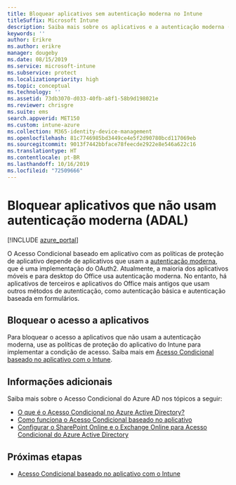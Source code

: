 ```yaml
---
title: Bloquear aplicativos sem autenticação moderna no Intune
titleSuffix: Microsoft Intune
description: Saiba mais sobre os aplicativos e a autenticação moderna (ADAL) que usam o Microsoft Intune.
keywords: ''
author: Erikre
ms.author: erikre
manager: dougeby
ms.date: 08/15/2019
ms.service: microsoft-intune
ms.subservice: protect
ms.localizationpriority: high
ms.topic: conceptual
ms.technology: ''
ms.assetid: 73db3070-d033-40fb-a8f1-58b9d198021e
ms.reviewer: chrisgre
ms.suite: ems
search.appverid: MET150
ms.custom: intune-azure
ms.collection: M365-identity-device-management
ms.openlocfilehash: 81c7746985bd3449ce4e5f2d90780bcd117069eb
ms.sourcegitcommit: 9013f7442bbface78feecde2922e8e546a622c16
ms.translationtype: HT
ms.contentlocale: pt-BR
ms.lasthandoff: 10/16/2019
ms.locfileid: "72509666"
---
```

# <a name="block-apps-that-dont-use-modern-authentication-adal"></a>Bloquear aplicativos que não usam autenticação moderna (ADAL)

[!INCLUDE [azure_portal](../includes/azure_portal.md)]

O Acesso Condicional baseado em aplicativo com as políticas de proteção de aplicativo depende de aplicativos que usam a [autenticação moderna](https://support.office.com/article/Using-Office-365-modern-authentication-with-Office-clients-776c0036-66fd-41cb-8928-5495c0f9168a), que é uma implementação do OAuth2. Atualmente, a maioria dos aplicativos móveis e para desktop do Office usa autenticação moderna. No entanto, há aplicativos de terceiros e aplicativos do Office mais antigos que usam outros métodos de autenticação, como autenticação básica e autenticação baseada em formulários.

## <a name="block-access-to-apps"></a>Bloquear o acesso a aplicativos

Para bloquear o acesso a aplicativos que não usam a autenticação moderna, use as políticas de proteção do aplicativo do Intune para implementar a condição de acesso. Saiba mais em [Acesso Condicional baseado no aplicativo com o Intune](app-based-conditional-access-intune.md).

## <a name="additional-information"></a>Informações adicionais

Saiba mais sobre o Acesso Condicional do Azure AD nos tópicos a seguir:
- [O que é o Acesso Condicional no Azure Active Directory?](https://docs.microsoft.com/azure/active-directory/conditional-access/overview)
- [Como funciona o Acesso Condicional baseado no aplicativo](app-based-conditional-access-intune.md#how-app-based-conditional-access-works)
- [Configurar o SharePoint Online e o Exchange Online para Acesso Condicional do Azure Active Directory](https://docs.microsoft.com/azure/active-directory/conditional-access/conditional-access-for-exo-and-spo)

## <a name="next-steps"></a>Próximas etapas

- [Acesso Condicional baseado no aplicativo com o Intune](app-based-conditional-access-intune.md)
